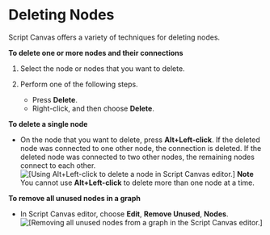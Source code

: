 # Deleting Nodes<a name="script-canvas-working-with-nodes-deleting"></a>

Script Canvas offers a variety of techniques for deleting nodes\.

**To delete one or more nodes and their connections**

1. Select the node or nodes that you want to delete\.

1. Perform one of the following steps\.
   + Press **Delete**\.
   + Right\-click, and then choose **Delete**\.

**To delete a single node**
+ On the node that you want to delete, press **Alt\+Left\-click**\. If the deleted node was connected to one other node, the connection is deleted\. If the deleted node was connected to two other nodes, the remaining nodes connect to each other\.  
![\[Using Alt+Left-click to delete a node in Script Canvas editor.\]](http://docs.aws.amazon.com/lumberyard/latest/userguide/images/scripting/script-canvas/script-canvas-working-with-nodes-24.gif)
**Note**  
You cannot use **Alt\+Left\-click** to delete more than one node at a time\.

**To remove all unused nodes in a graph**
+ In Script Canvas editor, choose **Edit**, **Remove Unused**, **Nodes**\.  
![\[Removing all unused nodes from a graph in the Script Canvas editor.\]](http://docs.aws.amazon.com/lumberyard/latest/userguide/images/scripting/script-canvas/script-canvas-working-with-nodes-25.png)